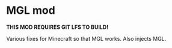 # MGL mod

**THIS MOD REQUIRES GIT LFS TO BUILD!**

Various fixes for Minecraft so that MGL works.
Also injects MGL.
